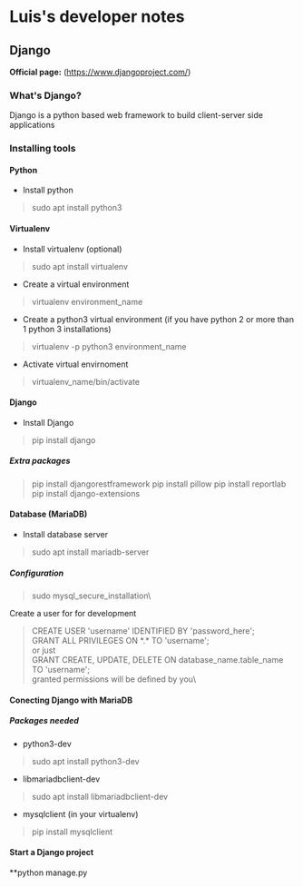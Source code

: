 # Luis's developer notes

## Django
**Official page:** (https://www.djangoproject.com/)

### What's Django?
Django is a python based web framework to build client-server side applications

### Installing tools

#### Python

- Install python
> sudo apt install python3

#### Virtualenv
- Install virtualenv (optional)
> sudo apt install virtualenv

- Create a virtual environment
> virtualenv environment\_name

- Create a python3 virtual environment (if you have python 2 or more than 1 python 3 installations)
> virtualenv -p python3 environment\_name

- Activate virtual envirnoment
> virtualenv\_name/bin/activate

#### Django
- Install Django
> pip install django

##### Extra packages
> pip install djangorestframework
> pip install pillow
> pip install reportlab
> pip install django-extensions

#### Database (MariaDB)
- Install database server
> sudo apt install mariadb-server

##### Configuration
> sudo mysql\_secure\_installation\

Create a user for for development

> CREATE USER 'username' IDENTIFIED BY 'password\_here';\
> GRANT ALL PRIVILEGES ON \*.\* TO 'username';\
or just\
> GRANT CREATE, UPDATE, DELETE ON database\_name.table\_name TO 'username';\
granted permissions will be defined by you\

#### Conecting Django with MariaDB

##### Packages needed
- python3-dev
> sudo apt install python3-dev

- libmariadbclient-dev
> sudo apt install libmariadbclient-dev

- mysqlclient (in your virtualenv)
> pip install mysqlclient

#### Start a Django project

**python manage.py 


